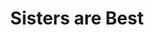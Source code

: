 ---
pid: llp539
title: Sisters are Best
location_transcription: on top of the talest bildin
coordinates: "[-75.165770961758, 39.953423448336]"
zipcode: 
gen_neighborhood: 
neighborhood: 
outside_phl: 
age: '8'
age_range: 6-13
instagram: 
image_file_name: llp_539.jpg
proposal_transcription: Sisters are best.  Picture / statue of girl
topic: Family,Uplifting,Love
topic_summary: 0, 0, 0, 0
type: Mural,Sculpture Statue
keywords_other: 
credit: Mia DeJesus
image_labels: 
twitter: 
facebook: 
permalink: "/monuments/llp539/"
layout: item-page
---